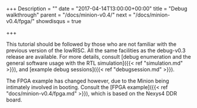 +++
Description = ""
date = "2017-04-14T13:00:00+00:00"
title = "Debug walkthrough"
parent = "/docs/minion-v0.4/"
next = "/docs/minion-v0.4/fpga/"
showdisqus = true

+++

This tutorial should be followed by those who are not familiar with the previous
version of the lowRISC. All the same facilities as the debug-v0.3 release are available.
For more details, consult [debug enumeration and the general software usage with the RTL simulation]({{<
ref "simulation.md" >}}), and [example debug sessions]({{< ref "debugsession.md" >}}).

The FPGA example has changed however, due to the Minion being intimately involved in booting.
Consult the [FPGA example]({{< ref "docs/minion-v0.4/fpga.md" >}}), which is 
based on the Nexys4 DDR board.
